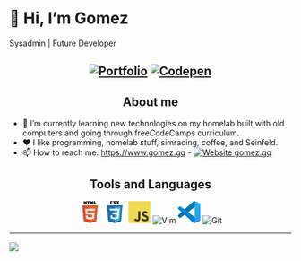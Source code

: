 <!-- Sup -->
# 👋 Hi, I’m __Gomez__
Sysadmin | Future Developer
<h2 align="center"> 
  <a href="https://gomez.gq/"><img src="https://img.shields.io/badge/PORTFOLIO-blue?style=for-the-badge&logoColor=white" alt="Portfolio"></a>
  <a href="https://codepen.io/dogpls"><img src="https://img.shields.io/badge/Codepen-000000?style=for-the-badge&logo=codepen&logoColor=white" alt="Codepen"></h2></a>
  
<h2 align="center"> About me</h2>

- 🌱 I’m currently learning new technologies on my homelab built with old computers and going through freeCodeCamps curriculum.
- ❤️ I like programming, homelab stuff, simracing, coffee, and Seinfeld.
- 📫 How to reach me: https://www.gomez.gq - [![Website gomez.gq](https://img.shields.io/website-up-down-green-red/http/shields.io.svg)](https://www.gomez.gq)

<h2 align="center"> Tools and Languages</h2>
<p align="center">
<a href="https://www.w3.org/html/" target="_blank"> <img src="https://raw.githubusercontent.com/devicons/devicon/master/icons/html5/html5-original-wordmark.svg" alt="html5" width="40" height="40"></a>
<a href="https://www.w3schools.com/css/" target="_blank"> <img src="https://raw.githubusercontent.com/devicons/devicon/master/icons/css3/css3-original-wordmark.svg" alt="css3" width="40" height="40"></a>
<a href="https://developer.mozilla.org/en-US/docs/Web/JavaScript" target="_blank"> <img src="https://raw.githubusercontent.com/devicons/devicon/master/icons/javascript/javascript-original.svg" alt="javascript" width="40" height="40"></a>
<img alt="Vim" width="40px" height="40px" src="https://cdn.iconscout.com/icon/free/png-256/vim-283379.png">
<img alt="Visual Studio Code" width="40px" src="https://raw.githubusercontent.com/github/explore/80688e429a7d4ef2fca1e82350fe8e3517d3494d/topics/visual-studio-code/visual-studio-code.png">
<img alt="Git" width="40px" src="https://seeklogo.com/images/G/git-logo-A1D01DDA30-seeklogo.com.png">

---

<!-- FOOTER --> 
  <a href="https://github.com/dogpls/github-readme-stats">
  <img align="center" src="https://github-readme-stats.vercel.app/api/top-langs/?username=dogpls&layout=compact&theme=blue-green">
</a>
